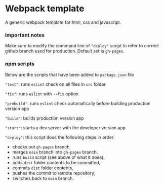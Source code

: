 # Webpack template

A generic webpack template for html, css and javascript.

### Important notes

Make sure to modify the command line of `"deploy"` script to refer to correct github branch used for production. Default set is `gh-pages`.

### npm scripts

Below are the scripts that have been added to `package.json` file

`"test"`: runs `eslint` check on all files in `src` folder

`"fix"`: runs `eslint` with `--fix` option.

`"prebuild"`: runs `eslint` check automatically before building production version app

`"build"`: builds production version app

`"start"`: starts a dev server with the developer version app

`"deploy"`: this script does the following steps in order:
* checks out `gh-pages` branch,
* merges `main` branch into `gh-pages` branch,
* runs `build` script (see above of what it does),
* adds `dist` folder contents to be committed,
* commits `dist` folder contents,
* pushes the commit to remote repository,
* switches back to `main` branch.
